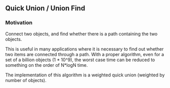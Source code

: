## Quick Union / Union Find

### Motivation
Connect two objects, and find whether there is a path containing the two objects.

This is useful in many applications where it is necessary to find out whether two items are connected through a path. With a proper algorithm, even for a set of a billion objects (1 * 10^9), the worst case time can be reduced to something on the order of N*logN time.

The implementation of this algorithm is a weighted quick union (weighted by number of objects).






